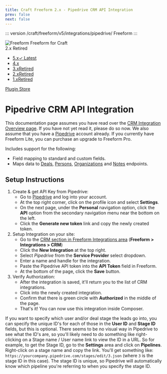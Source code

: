```yaml
---
title: Craft Freeform 2.x - Pipedrive CRM API Integration
prev: false
next: false
---
```


::: version /craft/freeform/v5/integrations/pipedrive/
Freeform
:::

<div id="pr-heading">
    <img src="https://docs.solspace.com/extras/icons/products/freeform-icon.png" alt="Freeform" class="pr-image">
    <span class="pr-name">Freeform</span>
    <span class="pr-category">for Craft</span>
    <div class="pr-v-wrapper">
        <div class="pr-v">
            <span class="pr-v-v">2.x</span>
            <span class="pr-v-type pr-retired">Retired</span>
            <span class="pr-v-arrow arrow down"></span>
        </div>
        <ul class="pr-v-list">
            <li><a href="/craft/freeform/v5/">5.x<span class="pr-v-type pr-latest">✓ Latest</span></a></li>
            <li><a href="/craft/freeform/v4/">4.x</a></li>
            <li><a href="/craft/freeform/v3/">3.x<span class="pr-v-type pr-retired">Retired</span></a></li>
            <li><a href="/craft/freeform/v2/">2.x<span class="pr-v-type pr-retired">Retired</span></a></li>
            <li><a href="/craft/freeform/v1/">1.x<span class="pr-v-type pr-retired">Retired</span></a></li>
        </ul>
    </div>
    <div class="pr-buy">
        <a href="https://plugins.craftcms.com/freeform" class="button button-blue"><span class="external-url">Plugin Store</span></a>
    </div>
</div>

<span class="page-section"></span>

# Pipedrive CRM API Integration <Badge type="pro" text="Pro" />

This documentation page assumes you have read over the [CRM Integration Overview page](README.md). If you have not yet read it, please do so now. We also assume that you have a [Pipedrive](http://pipedrive.com) account already. If you currently have Freeform Lite, you can purchase an upgrade to Freeform Pro.

Includes support for the following:

* Field mapping to standard and custom fields.
* Maps data to [Deals](https://developers.pipedrive.com/docs/api/v1/#!/Deals), [Persons](https://developers.pipedrive.com/docs/api/v1/#!/Persons), [Organizations](https://developers.pipedrive.com/docs/api/v1/#!/Organizations) and [Notes](https://developers.pipedrive.com/docs/api/v1/#!/Notes) endpoints.

## Setup Instructions

1. Create & get API Key from Pipedrive:
	* Go to [Pipedrive](http://pipedrive.com) and log into your account.
	* At the top right corner, click on the profile icon and select **Settings**.
	* On the next page, under the **Personal** navigation option, click the **API** option from the secondary navigation menu near the bottom on the left.
	* Click the **Generate new token** link and copy the newly created token.
2. Setup Integration on your site:
	* Go to the [CRM section in Freeform Integrations area](README.md) (**Freeform > Integrations > CRM**)
	* Click the **New Integration** at the top right.
	* Select *Pipedrive* from the **Service Provider** select dropdown.
	* Enter a name and handle for the integration.
	* Paste the Pipedrive API token into the **API Token** field in Freeform.
	* At the bottom of the page, click the **Save** button.
3. Verify Authorization:
	* After the integration is saved, it'll return you to the list of CRM integrations.
	* Click into the newly created integration.
	* Confirm that there is green circle with **Authorized** in the middle of the page.
	* That's it! You can now use this integration inside Composer.

If you want to specify which user and/or deal stage the leads go into, you can specify the unique ID's for each of those in the **User ID** and **Stage ID** fields, but this is optional. There seems to be no visual way in Pipedrive to see what the ID's are, so you'll likely need to do something like right-clicking on a Stage name / User name link to view the ID in a URL. So for example, to get the Stage ID, go to the **Settings** area and click on **Pipelines**. Right-click on a stage name and copy the link. You'll get something like:
`https://yourcompany.pipedrive.com/stages/edit/3.json` (where `3` is the stage ID in this case). The stage ID is unique, so Pipedrive will automatically know which pipeline you're referring to when you specify the stage ID.
